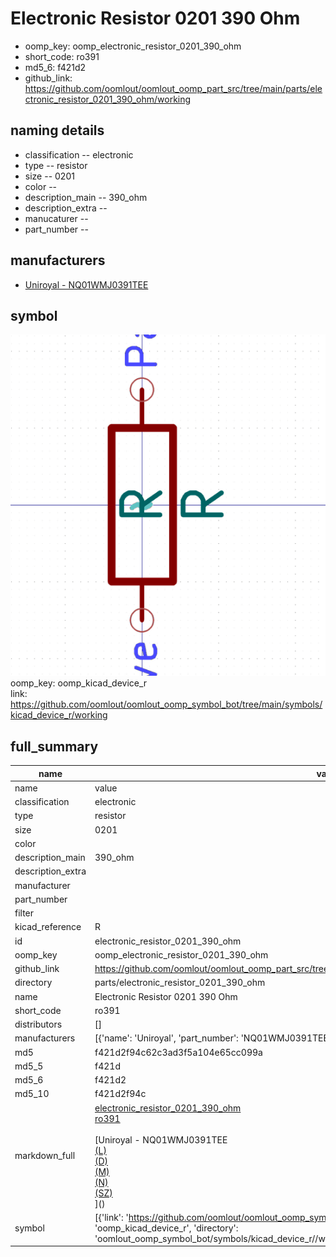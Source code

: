 # Electronic Resistor 0201 390 Ohm

  
* oomp_key: oomp_electronic_resistor_0201_390_ohm 
* short_code: ro391
* md5_6: f421d2  
* github_link: https://github.com/oomlout/oomlout_oomp_part_src/tree/main/parts/electronic_resistor_0201_390_ohm/working  
## naming details
* classification -- electronic
* type -- resistor
* size -- 0201
* color -- 
* description_main -- 390_ohm
* description_extra -- 
* manucaturer -- 
* part_number -- 


## manufacturers
* [Uniroyal - NQ01WMJ0391TEE]()  

## symbol

![](symbol/0/working/working_600.png)  
oomp_key: oomp_kicad_device_r  
link: https://github.com/oomlout/oomlout_oomp_symbol_bot/tree/main/symbols/kicad_device_r/working  


## full_summary
| name | value | 
| --- | --- | 
| name | value | 
| classification | electronic | 
| type | resistor | 
| size | 0201 | 
| color |  | 
| description_main | 390_ohm | 
| description_extra |  | 
| manufacturer |  | 
| part_number |  | 
| filter |  | 
| kicad_reference | R | 
| id | electronic_resistor_0201_390_ohm | 
| oomp_key | oomp_electronic_resistor_0201_390_ohm | 
| github_link | https://github.com/oomlout/oomlout_oomp_part_src/tree/main/parts/electronic_resistor_0201_390_ohm/working | 
| directory | parts/electronic_resistor_0201_390_ohm | 
| name | Electronic Resistor 0201 390 Ohm | 
| short_code | ro391 | 
| distributors | [] | 
| manufacturers | [{'name': 'Uniroyal', 'part_number': 'NQ01WMJ0391TEE', 'link': '', 'id': 'manufacturer_uniroyal'}] | 
| md5 | f421d2f94c62c3ad3f5a104e65cc099a | 
| md5_5 | f421d | 
| md5_6 | f421d2 | 
| md5_10 | f421d2f94c | 
| markdown_full | [electronic_resistor_0201_390_ohm](https://github.com/oomlout/oomlout_oomp_part_src/tree/main/parts/electronic_resistor_0201_390_ohm/working)<br>[ro391](https://github.com/oomlout/oomlout_oomp_part_src/tree/main/parts/electronic_resistor_0201_390_ohm/working)<br><br>[Uniroyal - NQ01WMJ0391TEE<br>[(L)<br>](https://www.lcsc.com/search?q=NQ01WMJ0391TEE)[(D)<br>](https://www.digikey.com/en/products?,keywords=NQ01WMJ0391TEE)[(M)<br>](https://www.mouser.com/Search/Refine?Keyword=NQ01WMJ0391TEE)[(N)<br>](https://www.newark.com/search?st=NQ01WMJ0391TEE)[(SZ)<br>](https://so.szlcsc.com/global.html?k=NQ01WMJ0391TEE)]() | 
| symbol | [{'link': 'https://github.com/oomlout/oomlout_oomp_symbol_bot/tree/main/symbols/kicad_device_r', 'oomp_key': 'oomp_kicad_device_r', 'directory': 'oomlout_oomp_symbol_bot/symbols/kicad_device_r//working/working.kicad_sym'}] | 
